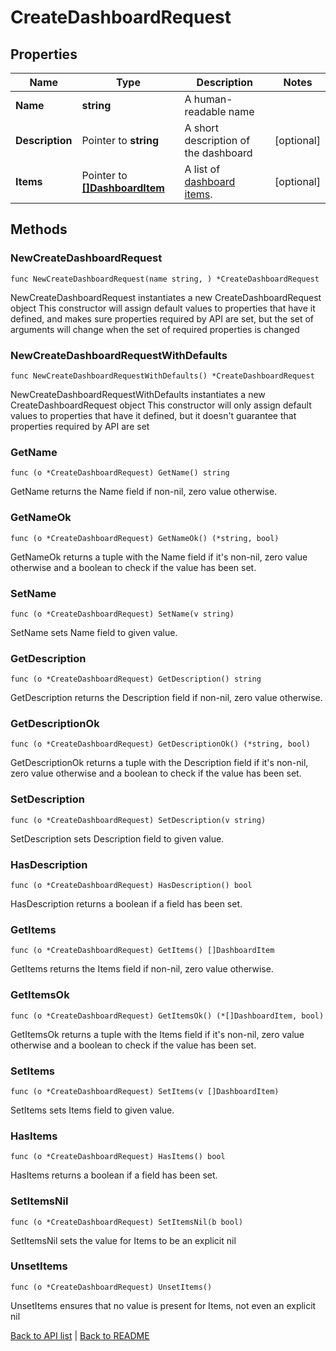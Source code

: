 # CreateDashboardRequest

## Properties

Name | Type | Description | Notes
------------ | ------------- | ------------- | -------------
**Name** | **string** | A human-readable name | 
**Description** | Pointer to **string** | A short description of the dashboard | [optional] 
**Items** | Pointer to [**[]DashboardItem**](DashboardItem.md) | A list of [dashboard items](#dashboard-item). | [optional] 

## Methods

### NewCreateDashboardRequest

`func NewCreateDashboardRequest(name string, ) *CreateDashboardRequest`

NewCreateDashboardRequest instantiates a new CreateDashboardRequest object
This constructor will assign default values to properties that have it defined,
and makes sure properties required by API are set, but the set of arguments
will change when the set of required properties is changed

### NewCreateDashboardRequestWithDefaults

`func NewCreateDashboardRequestWithDefaults() *CreateDashboardRequest`

NewCreateDashboardRequestWithDefaults instantiates a new CreateDashboardRequest object
This constructor will only assign default values to properties that have it defined,
but it doesn't guarantee that properties required by API are set

### GetName

`func (o *CreateDashboardRequest) GetName() string`

GetName returns the Name field if non-nil, zero value otherwise.

### GetNameOk

`func (o *CreateDashboardRequest) GetNameOk() (*string, bool)`

GetNameOk returns a tuple with the Name field if it's non-nil, zero value otherwise
and a boolean to check if the value has been set.

### SetName

`func (o *CreateDashboardRequest) SetName(v string)`

SetName sets Name field to given value.


### GetDescription

`func (o *CreateDashboardRequest) GetDescription() string`

GetDescription returns the Description field if non-nil, zero value otherwise.

### GetDescriptionOk

`func (o *CreateDashboardRequest) GetDescriptionOk() (*string, bool)`

GetDescriptionOk returns a tuple with the Description field if it's non-nil, zero value otherwise
and a boolean to check if the value has been set.

### SetDescription

`func (o *CreateDashboardRequest) SetDescription(v string)`

SetDescription sets Description field to given value.

### HasDescription

`func (o *CreateDashboardRequest) HasDescription() bool`

HasDescription returns a boolean if a field has been set.

### GetItems

`func (o *CreateDashboardRequest) GetItems() []DashboardItem`

GetItems returns the Items field if non-nil, zero value otherwise.

### GetItemsOk

`func (o *CreateDashboardRequest) GetItemsOk() (*[]DashboardItem, bool)`

GetItemsOk returns a tuple with the Items field if it's non-nil, zero value otherwise
and a boolean to check if the value has been set.

### SetItems

`func (o *CreateDashboardRequest) SetItems(v []DashboardItem)`

SetItems sets Items field to given value.

### HasItems

`func (o *CreateDashboardRequest) HasItems() bool`

HasItems returns a boolean if a field has been set.

### SetItemsNil

`func (o *CreateDashboardRequest) SetItemsNil(b bool)`

 SetItemsNil sets the value for Items to be an explicit nil

### UnsetItems
`func (o *CreateDashboardRequest) UnsetItems()`

UnsetItems ensures that no value is present for Items, not even an explicit nil

[Back to API list](../README.md#documentation-for-api-endpoints) | [Back to README](../README.md)

